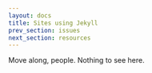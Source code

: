```yaml
---
layout: docs
title: Sites using Jekyll
prev_section: issues
next_section: resources
---
```


Move along, people. Nothing to see here.
